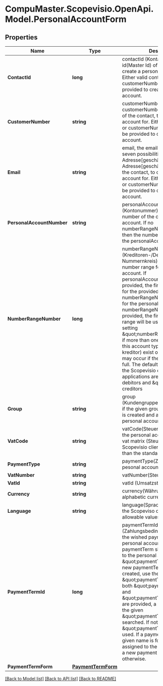 
# CompuMaster.Scopevisio.OpenApi.Model.PersonalAccountForm

## Properties

Name | Type | Description | Notes
------------ | ------------- | ------------- | -------------
**ContactId** | **long** | contactId (Kontakt Id), the id(Master Id) of the contact, to create a personal account for. Either valid contactId or customerNumber or email must be provided to create a personal account. | [optional] 
**CustomerNumber** | **string** | customerNumber, the customerNumber(Kontaktnummer) of the contact, to create a personal account for. Either valid contactId or customerNumber or email must be provided to create a personal account. | [optional] 
**Email** | **string** | email, the email(one of the existing seven possibilities E-Mail-Adresse[geschäftlich], E-Mail-Adresse[geschäftlich 2]. etc.) of the contact, to create a personal account for. Either valid contactId or customerNumber or email must be provided to create a personal account. | [optional] 
**PersonalAccountNumber** | **string** | personalAccountNumber (Kontonummer), the wished number of the created personal account. If no numberRangeNumber provided, then the number range fitting for the personalAccountNumber is set. | [optional] 
**NumberRangeNumber** | **long** | numberRangeNumber (Kreditoren-/Debitoren-Nummernkreis), the number of the number range for the personal account. If personalAccountNumber is not provided, the first available number for the provided numberRangeNumber is generated for the personal account.   If numberRangeNumber not provided,  the first found number range will be used. We recommend setting \&quot;numberRangeNumber\&quot; if more than one number ranges for this account type(debitor or kreditor) exist otherwise errors may occur if the number range is full.  The default number ranges in the Scopevisio desktop applications are \&quot;2\&quot; for debitors and \&quot;3\&quot; for creditors | [optional] 
**Group** | **string** | group (Kundengruppe/Kreditorengruppe), if the given group does not exist, it is created and assigned to the personal account. | [optional] 
**VatCode** | **string** | vatCode(Steuerkennzeichen) for the personal account. Please see vat matrix (Steuermatrix) in the Scopevisio client if you wish other than the standard allowable values. | [optional] 
**PaymentType** | **string** | paymentType(Zahlungsart) for the pesonal account. | [optional] 
**VatNumber** | **string** | vatNumber(Steuernummer) | [optional] 
**VatId** | **string** | vatId (Umsatzsteuer-ID) | [optional] 
**Currency** | **string** | currency(Währung), the ISO 4217 alphabetic currency code | [optional] 
**Language** | **string** | language(Sprache), please check the Scopeviso client application for allowable values | [optional] 
**PaymentTermId** | **long** | paymentTermId (Zahlungsbedingung id), the id of the wished payment term for the personal account. If an existing paymentTerm should be assigned to the personal account, then use \&quot;paymentTermId\&quot; . If a new paymentTerm should be created, use the parameter \&quot;paymentTermForm\&quot;. If both \&quot;paymentTermId\&quot; and \&quot;paymentTermForm\&quot; are provided, a payment term with the given \&quot;paymentTermId\&quot; is searched. If not found,the \&quot;paymentTermForm\&quot; is used. If a payment term with the given name is found, then it is assigned to the personal account, a new payment term is created otherwise. | [optional] 
**PaymentTermForm** | [**PaymentTermForm**](PaymentTermForm.md) |  | [optional] 

[[Back to Model list]](../README.md#documentation-for-models)
[[Back to API list]](../README.md#documentation-for-api-endpoints)
[[Back to README]](../README.md)

